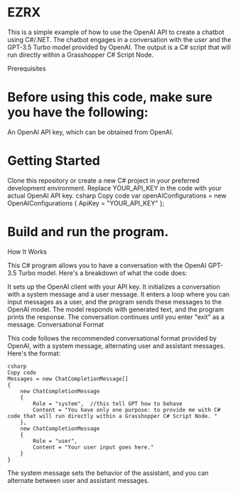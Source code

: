 # EZRX

This is a simple example of how to use the OpenAI API to create a chatbot using C#/.NET. The chatbot engages in a conversation with the user and the GPT-3.5 Turbo model provided by OpenAI. The output is a C# script that will run directly within a Grasshopper C# Script Node. 

Prerequisites

# Before using this code, make sure you have the following:

An OpenAI API key, which can be obtained from OpenAI.
# Getting Started

Clone this repository or create a new C# project in your preferred development environment.
Replace YOUR_API_KEY in the code with your actual OpenAI API key.
csharp
Copy code
var openAIConfigurations = new OpenAIConfigurations
{
    ApiKey = "YOUR_API_KEY"
};
# Build and run the program.
How It Works

This C# program allows you to have a conversation with the OpenAI GPT-3.5 Turbo model. Here's a breakdown of what the code does:

It sets up the OpenAI client with your API key.
It initializes a conversation with a system message and a user message.
It enters a loop where you can input messages as a user, and the program sends these messages to the OpenAI model.
The model responds with generated text, and the program prints the response.
The conversation continues until you enter "exit" as a message.
Conversational Format

This code follows the recommended conversational format provided by OpenAI, with a system message, alternating user and assistant messages. Here's the format:

```
csharp
Copy code
Messages = new ChatCompletionMessage[]
{
    new ChatCompletionMessage
    {
        Role = "system",  //this tell GPT how to behave
        Content = "You have only one purpose: to provide me with C# code that will run directly within a Grasshopper C# Script Node. "   
    },
    new ChatCompletionMessage
    {
        Role = "user",
        Content = "Your user input goes here."  
    }
}

```

The system message sets the behavior of the assistant, and you can alternate between user and assistant messages.

